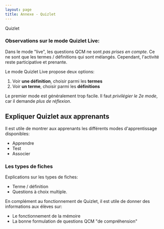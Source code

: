 ```yaml
---
layout: page
title: Annexe - Quizlet
---
```


Quizlet



### Observations sur le mode Quizlet Live:

Dans le mode "live", les questions QCM ne sont *pas prises en compte*. Ce ne sont que les termes / définitions qui sont mélangés. Cependant, l'activité reste participative et prenante.

Le mode Quizlet Live propose deux options:

1. Voir **une définition**, choisir parmi les **termes**
2. Voir **un terme**, choisir parmi les **définitions**

Le premier mode est généralement trop facile. Il faut *privilégier le 2e mode*, car il demande *plus de réflexion*.

## Expliquer Quizlet aux apprenants

Il est utile de montrer aux apprenants les différents modes d'apprentissage disponibles:

- Apprendre
- Test
- Associer

### Les types de fiches 

Explications sur les types de fiches:

- Terme / définition
- Questions à choix multiple.

En complément au fonctionnement de Quizlet, il est utile de donner des informations aux élèves sur:

- Le fonctionnement de la mémoire
- La bonne formulation de questions QCM "de compréhension"


